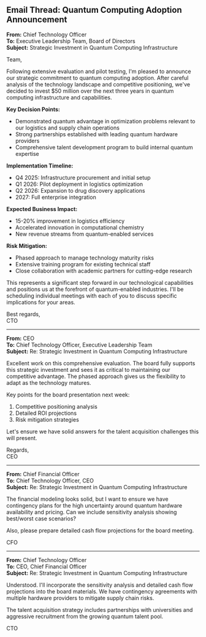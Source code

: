 ## Email Thread: Quantum Computing Adoption Announcement

**From:** Chief Technology Officer  
**To:** Executive Leadership Team, Board of Directors  
**Subject:** Strategic Investment in Quantum Computing Infrastructure  

Team,

Following extensive evaluation and pilot testing, I'm pleased to announce our strategic commitment to quantum computing adoption. After careful analysis of the technology landscape and competitive positioning, we've decided to invest $50 million over the next three years in quantum computing infrastructure and capabilities.

**Key Decision Points:**
- Demonstrated quantum advantage in optimization problems relevant to our logistics and supply chain operations
- Strong partnerships established with leading quantum hardware providers
- Comprehensive talent development program to build internal quantum expertise

**Implementation Timeline:**
- Q4 2025: Infrastructure procurement and initial setup
- Q1 2026: Pilot deployment in logistics optimization
- Q2 2026: Expansion to drug discovery applications
- 2027: Full enterprise integration

**Expected Business Impact:**
- 15-20% improvement in logistics efficiency
- Accelerated innovation in computational chemistry
- New revenue streams from quantum-enabled services

**Risk Mitigation:**
- Phased approach to manage technology maturity risks
- Extensive training program for existing technical staff
- Close collaboration with academic partners for cutting-edge research

This represents a significant step forward in our technological capabilities and positions us at the forefront of quantum-enabled industries. I'll be scheduling individual meetings with each of you to discuss specific implications for your areas.

Best regards,  
CTO

---

**From:** CEO  
**To:** Chief Technology Officer, Executive Leadership Team  
**Subject:** Re: Strategic Investment in Quantum Computing Infrastructure  

Excellent work on this comprehensive evaluation. The board fully supports this strategic investment and sees it as critical to maintaining our competitive advantage. The phased approach gives us the flexibility to adapt as the technology matures.

Key points for the board presentation next week:
1. Competitive positioning analysis
2. Detailed ROI projections
3. Risk mitigation strategies

Let's ensure we have solid answers for the talent acquisition challenges this will present.

Regards,  
CEO

---

**From:** Chief Financial Officer  
**To:** Chief Technology Officer, CEO  
**Subject:** Re: Strategic Investment in Quantum Computing Infrastructure  

The financial modeling looks solid, but I want to ensure we have contingency plans for the high uncertainty around quantum hardware availability and pricing. Can we include sensitivity analysis showing best/worst case scenarios?

Also, please prepare detailed cash flow projections for the board meeting.

CFO

---

**From:** Chief Technology Officer  
**To:** CEO, Chief Financial Officer  
**Subject:** Re: Strategic Investment in Quantum Computing Infrastructure  

Understood. I'll incorporate the sensitivity analysis and detailed cash flow projections into the board materials. We have contingency agreements with multiple hardware providers to mitigate supply chain risks.

The talent acquisition strategy includes partnerships with universities and aggressive recruitment from the growing quantum talent pool.

CTO